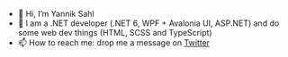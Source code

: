 - 👋 Hi, I’m Yannik Sahl
- 🌱 I am a .NET developer (.NET 6, WPF + Avalonia UI, ASP.NET) and do some web dev things (HTML, SCSS and TypeScript)
- 📫 How to reach me: drop me a message on [Twitter](https://twitter.com/YannikSahl)

<!---
YannikSahl/YannikSahl is a ✨ special ✨ repository because its `README.md` (this file) appears on your GitHub profile.
You can click the Preview link to take a look at your changes.
--->

